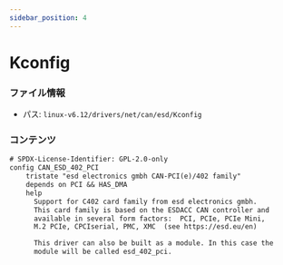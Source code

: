 ```yaml
---
sidebar_position: 4
---
```

# Kconfig

### ファイル情報

- パス: `linux-v6.12/drivers/net/can/esd/Kconfig`

### コンテンツ

```txt
# SPDX-License-Identifier: GPL-2.0-only
config CAN_ESD_402_PCI
	tristate "esd electronics gmbh CAN-PCI(e)/402 family"
	depends on PCI && HAS_DMA
	help
	  Support for C402 card family from esd electronics gmbh.
	  This card family is based on the ESDACC CAN controller and
	  available in several form factors:  PCI, PCIe, PCIe Mini,
	  M.2 PCIe, CPCIserial, PMC, XMC  (see https://esd.eu/en)

	  This driver can also be built as a module. In this case the
	  module will be called esd_402_pci.

```
